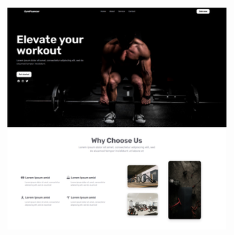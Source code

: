 

![image alt](https://github.com/Tharunshaiju/Gym-Website/blob/0fe4c9d5e4ecb1b0c1e571c29301347175a10416/Image/ProjectImg-1.PNG)
![image alt](https://github.com/Tharunshaiju/Gym-Website/blob/00f20c766d944ca8c0d98022de1b1633381e1d2b/Image/ProjectImg-2.PNG)
